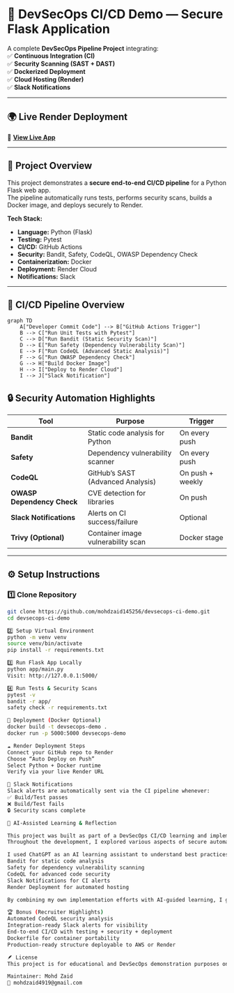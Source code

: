 # 🚀 DevSecOps CI/CD Demo — Secure Flask Application  

A complete **DevSecOps Pipeline Project** integrating:  
✅ **Continuous Integration (CI)**  
✅ **Security Scanning (SAST + DAST)**  
✅ **Dockerized Deployment**  
✅ **Cloud Hosting (Render)**  
✅ **Slack Notifications**  

---
## 🌍 Live Render Deployment  
🔗 [**View Live App**](https://devsecops-demo-hm0g.onrender.com)

  

---

## 📘 Project Overview  

This project demonstrates a **secure end-to-end CI/CD pipeline** for a Python Flask web app.  
The pipeline automatically runs tests, performs security scans, builds a Docker image, and deploys securely to Render.  

**Tech Stack:**  
- **Language:** Python (Flask)  
- **Testing:** Pytest  
- **CI/CD:** GitHub Actions  
- **Security:** Bandit, Safety, CodeQL, OWASP Dependency Check  
- **Containerization:** Docker  
- **Deployment:** Render Cloud  
- **Notifications:** Slack  

---


## 🧩 CI/CD Pipeline Overview

```mermaid
graph TD
    A["Developer Commit Code"] --> B["GitHub Actions Trigger"]
    B --> C["Run Unit Tests with Pytest"]
    C --> D["Run Bandit (Static Security Scan)"]
    D --> E["Run Safety (Dependency Vulnerability Scan)"]
    E --> F["Run CodeQL (Advanced Static Analysis)"]
    F --> G["Run OWASP Dependency Check"]
    G --> H["Build Docker Image"]
    H --> I["Deploy to Render Cloud"]
    I --> J["Slack Notification"]
```

## 🔒 Security Automation Highlights

| Tool | Purpose | Trigger |
|------|----------|----------|
| **Bandit** | Static code analysis for Python | On every push |
| **Safety** | Dependency vulnerability scanner | On every push |
| **CodeQL** | GitHub’s SAST (Advanced Analysis) | On push + weekly |
| **OWASP Dependency Check** | CVE detection for libraries | On push |
| **Slack Notifications** | Alerts on CI success/failure | Optional |
| **Trivy (Optional)** | Container image vulnerability scan | Docker stage |

---

## ⚙️ Setup Instructions

### 1️⃣ Clone Repository
```bash
git clone https://github.com/mohdzaid145256/devsecops-ci-demo.git
cd devsecops-ci-demo

2️⃣ Setup Virtual Environment
python -m venv venv
source venv/bin/activate   
pip install -r requirements.txt

3️⃣ Run Flask App Locally
python app/main.py
Visit: http://127.0.0.1:5000/

4️⃣ Run Tests & Security Scans
pytest -v
bandit -r app/
safety check -r requirements.txt

🐳 Deployment (Docker Optional)
docker build -t devsecops-demo .
docker run -p 5000:5000 devsecops-demo

☁️ Render Deployment Steps
Connect your GitHub repo to Render
Choose “Auto Deploy on Push”
Select Python + Docker runtime
Verify via your live Render URL

🔔 Slack Notifications
Slack alerts are automatically sent via the CI pipeline whenever:
✅ Build/Test passes
❌ Build/Test fails
🔒 Security scans complete

🤖 AI-Assisted Learning & Reflection

This project was built as part of a DevSecOps CI/CD learning and implementation task.
Throughout the development, I explored various aspects of secure automation, including continuous integration, testing, and vulnerability scanning.

I used ChatGPT as an AI learning assistant to understand best practices, debug issues, and accelerate setup of modern security tools like:
Bandit for static code analysis
Safety for dependency vulnerability scanning
CodeQL for advanced code security
Slack Notifications for CI alerts
Render Deployment for automated hosting

By combining my own implementation efforts with AI-guided learning, I gained practical knowledge of secure software delivery pipelines and DevSecOps automation — improving both my technical understanding and real-world deployment experience

🏆 Bonus (Recruiter Highlights)
Automated CodeQL security analysis
Integration-ready Slack alerts for visibility
End-to-end CI/CD with testing + security + deployment
Dockerfile for container portability
Production-ready structure deployable to AWS or Render

🪶 License
This project is for educational and DevSecOps demonstration purposes only.

Maintainer: Mohd Zaid
📧 mohdzaid4919@gmail.com



